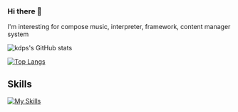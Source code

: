 ### Hi there 👋

I'm interesting for compose music, interpreter, framework, content manager system

![kdps's GitHub stats](https://github-readme-stats.vercel.app/api?username=kdps&show_icons=true)

[![Top Langs](https://github-readme-stats.vercel.app/api/top-langs/?username=kdps&layout=compact)](https://github.com/kdps/github-readme-stats)

## Skills

[![My Skills](https://skillicons.dev/icons?i=js,html,css,java,kotlin,nodejs,flutter,docker,c,java,py,git,swift,ts,webpack,php,react,vue,mysql)](https://skillicons.dev)

<!--
**kdps/kdps** is a ✨ _special_ ✨ repository because its `README.md` (this file) appears on your GitHub profile.

Here are some ideas to get you started:

- 🔭 I’m currently working on ...
- 🌱 I’m currently learning ...
- 👯 I’m looking to collaborate on ...
- 🤔 I’m looking for help with ...
- 💬 Ask me about ...
- 📫 How to reach me: ...
- 😄 Pronouns: ...
- ⚡ Fun fact: ...
-->
